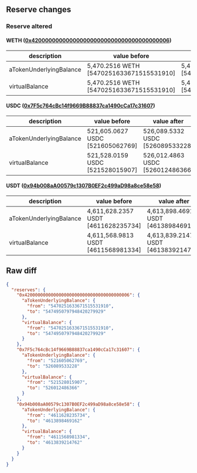 ## Reserve changes

### Reserve altered

#### WETH ([0x4200000000000000000000000000000000000006](https://optimistic.etherscan.io/address/0x4200000000000000000000000000000000000006))

| description | value before | value after |
| --- | --- | --- |
| aTokenUnderlyingBalance | 5,470.2516 WETH [5470251633671515531910] | 5,474.9507 WETH [5474950797948420279929] |
| virtualBalance | 5,470.2516 WETH [5470251633671515531910] | 5,474.9507 WETH [5474950797948420279929] |


#### USDC ([0x7F5c764cBc14f9669B88837ca1490cCa17c31607](https://optimistic.etherscan.io/address/0x7F5c764cBc14f9669B88837ca1490cCa17c31607))

| description | value before | value after |
| --- | --- | --- |
| aTokenUnderlyingBalance | 521,605.0627 USDC [521605062769] | 526,089.5332 USDC [526089533228] |
| virtualBalance | 521,528.0159 USDC [521528015907] | 526,012.4863 USDC [526012486366] |


#### USDT ([0x94b008aA00579c1307B0EF2c499aD98a8ce58e58](https://optimistic.etherscan.io/address/0x94b008aA00579c1307B0EF2c499aD98a8ce58e58))

| description | value before | value after |
| --- | --- | --- |
| aTokenUnderlyingBalance | 4,611,628.2357 USDT [4611628235734] | 4,613,898.4691 USDT [4613898469162] |
| virtualBalance | 4,611,568.9813 USDT [4611568981334] | 4,613,839.2147 USDT [4613839214762] |


## Raw diff

```json
{
  "reserves": {
    "0x4200000000000000000000000000000000000006": {
      "aTokenUnderlyingBalance": {
        "from": "5470251633671515531910",
        "to": "5474950797948420279929"
      },
      "virtualBalance": {
        "from": "5470251633671515531910",
        "to": "5474950797948420279929"
      }
    },
    "0x7F5c764cBc14f9669B88837ca1490cCa17c31607": {
      "aTokenUnderlyingBalance": {
        "from": "521605062769",
        "to": "526089533228"
      },
      "virtualBalance": {
        "from": "521528015907",
        "to": "526012486366"
      }
    },
    "0x94b008aA00579c1307B0EF2c499aD98a8ce58e58": {
      "aTokenUnderlyingBalance": {
        "from": "4611628235734",
        "to": "4613898469162"
      },
      "virtualBalance": {
        "from": "4611568981334",
        "to": "4613839214762"
      }
    }
  }
}
```
